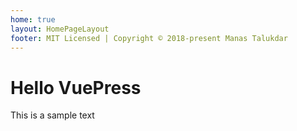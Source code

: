 ```yaml
---
home: true
layout: HomePageLayout
footer: MIT Licensed | Copyright © 2018-present Manas Talukdar
---
```


# Hello VuePress

This is a sample text
